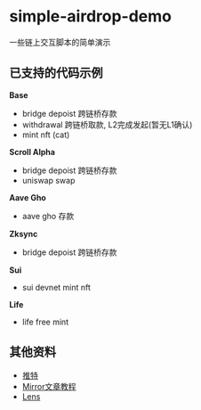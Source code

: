 # simple-airdrop-demo
一些链上交互脚本的简单演示

## 已支持的代码示例
**Base**
- bridge depoist 跨链桥存款
- withdrawal 跨链桥取款, L2完成发起(暂无L1确认)
- mint nft (cat)

**Scroll Alpha**
- bridge depoist 跨链桥存款
- uniswap swap

**Aave Gho**
- aave gho 存款

**Zksync**
- bridge depoist 跨链桥存款

**Sui**
- sui devnet mint nft

**Life**
- life free mint

## 其他资料
- [推特](https://twitter.com/junjie9021)
- [Mirror文章教程](https://mirror.xyz/0x7b52FD04cC45B26F5bdea1CD7c8c56A00A3F859B)
- [Lens](https://lenster.xyz/u/0x049)
